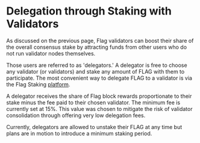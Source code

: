 # Delegation through Staking with Validators

As discussed on the previous page, Flag validators can boost their share of the overall consensus stake by attracting funds from other users who do not run validator nodes themselves. 

Those users are referred to as 'delegators.' A delegator is free to choose any validator (or validators) and stake any amount of FLAG with them to participate. The most convenient way to delegate FLAG to a validator is via the Flag Staking [platform](https://staking.flagscan.xyz). 

A delegator receives the share of Flag block rewards proportionate to their stake minus the fee paid to their chosen validator. The minimum fee is currently set at 15%. This value was chosen to mitigate the risk of validator consolidation through offering very low delegation fees.

Currently, delegators are allowed to unstake their FLAG at any time but plans are in motion to introduce a minimum staking period.   
